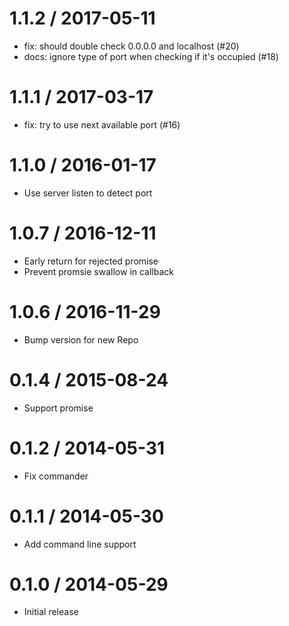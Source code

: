 
1.1.2 / 2017-05-11
==================

  * fix: should double check 0.0.0.0 and localhost (#20)
  * docs: ignore type of port when checking if it's occupied (#18)

# 1.1.1 / 2017-03-17

  * fix: try to use next available port (#16)

# 1.1.0 / 2016-01-17

  * Use server listen to detect port

# 1.0.7 / 2016-12-11

  * Early return for rejected promise
  * Prevent promsie swallow in callback

# 1.0.6 / 2016-11-29

  * Bump version for new Repo

# 0.1.4 / 2015-08-24

  * Support promise

# 0.1.2 / 2014-05-31

  * Fix commander

# 0.1.1 / 2014-05-30

  * Add command line support

# 0.1.0  / 2014-05-29

  * Initial release
